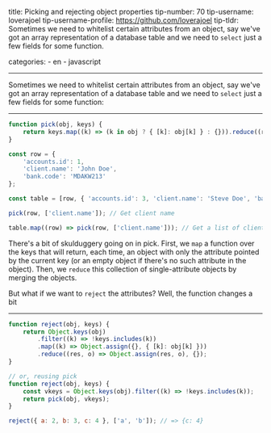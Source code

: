 title: Picking and rejecting object properties
tip-number: 70
tip-username: loverajoel
tip-username-profile: https://github.com/loverajoel
tip-tldr: Sometimes we need to whitelist certain attributes from an object, say we've got an array representation of a database table and we need to `select` just a few fields for some function.

categories: - en - javascript

---

Sometimes we need to whitelist certain attributes from an object, say we've
got an array representation of a database table and we need to `select` just
a few fields for some function:

---

```js
function pick(obj, keys) {
    return keys.map((k) => (k in obj ? { [k]: obj[k] } : {})).reduce((res, o) => Object.assign(res, o), {});
}

const row = {
    'accounts.id': 1,
    'client.name': 'John Doe',
    'bank.code': 'MDAKW213'
};

const table = [row, { 'accounts.id': 3, 'client.name': 'Steve Doe', 'bank.code': 'STV12JB' }];

pick(row, ['client.name']); // Get client name

table.map((row) => pick(row, ['client.name'])); // Get a list of client names
```

There's a bit of skulduggery going on in pick. First, we `map` a function over
the keys that will return, each time, an object with only the attribute pointed
by the current key (or an empty object if there's no such attribute in the
object). Then, we `reduce` this collection of single-attribute objects by
merging the objects.

But what if we want to `reject` the attributes? Well, the function changes a bit

---

```js
function reject(obj, keys) {
    return Object.keys(obj)
        .filter((k) => !keys.includes(k))
        .map((k) => Object.assign({}, { [k]: obj[k] }))
        .reduce((res, o) => Object.assign(res, o), {});
}

// or, reusing pick
function reject(obj, keys) {
    const vkeys = Object.keys(obj).filter((k) => !keys.includes(k));
    return pick(obj, vkeys);
}

reject({ a: 2, b: 3, c: 4 }, ['a', 'b']); // => {c: 4}
```
